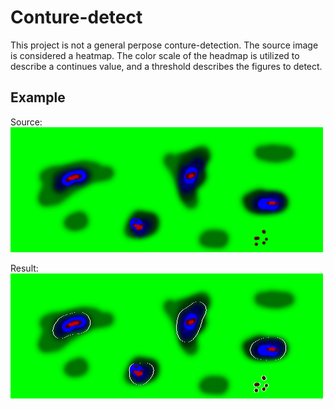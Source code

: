 # Conture-detect

This project is not a general perpose conture-detection. The source image is considered a heatmap. The color scale of the headmap is utilized to describe a continues value, and a threshold describes the figures to detect.

## Example
Source:
![Source](example.bmp)

Result:
![Result](result.bmp)
